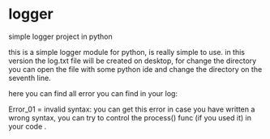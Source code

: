 # logger
simple logger project in python

this is a simple logger module for python, is really simple to use.
in this version the log.txt file will be created on desktop, for change the directory you can open the file with some python ide and change the directory on the seventh line.

here you can find all error you can find in your log:

Error_01 = invalid syntax: you can get this error in case you have written a wrong syntax, you can try to control the process() func (if you used it) in your code .

